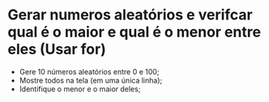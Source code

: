 # Gerar numeros aleatórios e verifcar qual é o maior e qual é o menor entre eles (Usar for)

- Gere 10 números aleatórios entre 0 e 100; 
- Mostre todos na tela (em uma única linha); 
- Identifique o menor e o maior deles;

